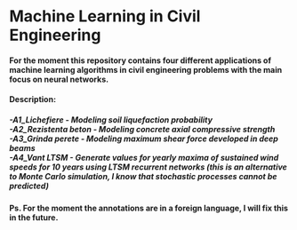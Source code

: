 # Machine Learning in Civil Engineering
#### For the moment this repository contains four different applications of machine learning algorithms in civil engineering problems with the main focus on neural networks.
#### Description:
##### -A1_Lichefiere - Modeling soil liquefaction probability <br> -A2_Rezistenta beton - Modeling concrete axial compressive strength <br> -A3_Grinda perete - Modeling maximum shear force developed in deep beams<br> -A4_Vant LTSM - Generate values for yearly  maxima of sustained wind speeds for 10 years using LTSM recurrent networks (this is an alternative to Monte Carlo simulation, I know that stochastic processes cannot be predicted)
#### Ps. For the moment the annotations are in a foreign language, I will fix this in the future.
